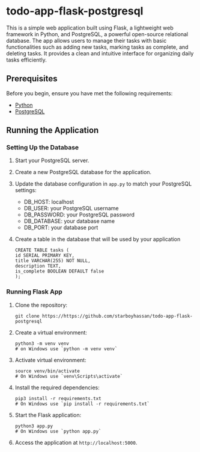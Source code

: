 # todo-app-flask-postgresql

This is a simple web application built using Flask, a lightweight web framework in Python, and PostgreSQL, a powerful open-source relational database. The app allows users to manage their tasks with basic functionalities such as adding new tasks, marking tasks as complete, and deleting tasks. It provides a clean and intuitive interface for organizing daily tasks efficiently.

## Prerequisites
Before you begin, ensure you have met the following requirements:

- [Python](https://www.python.org/downloads/)
- [PostgreSQL](https://www.postgresql.org/download/)

## Running the Application

### Setting Up the Database

1. Start your PostgreSQL server.
2. Create a new PostgreSQL database for the application.
3. Update the database configuration in `app.py` to match your PostgreSQL settings:

   - DB_HOST: localhost
   - DB_USER: your PostgreSQL username
   - DB_PASSWORD: your PostgreSQL password
   - DB_DATABASE: your database name
   - DB_PORT: your database port

4. Create a table in the database that will be used by your application
   ```
   CREATE TABLE tasks (
   id SERIAL PRIMARY KEY,
   title VARCHAR(255) NOT NULL,
   description TEXT,
   is_complete BOOLEAN DEFAULT false
   );
   ```

### Running Flask App

1. Clone the repository:

   ```
   git clone https://https://github.com/starboyhassan/todo-app-flask-postgresql
   ```

2. Create a virtual environment:

   ```
   python3 -m venv venv
   # on Windows use `python -m venv venv`
   ```
3. Activate virtual environment:

   ```
   source venv/bin/activate
   # On Windows use `venv\Scripts\activate`
   ```

4. Install the required dependencies:

   ```
   pip3 install -r requirements.txt
   # On Windows use `pip install -r requirements.txt`
   ```

4. Start the Flask application:

   ```
   python3 app.py
   # On Windows use `python app.py`
   ```

5. Access the application at `http://localhost:5000`.